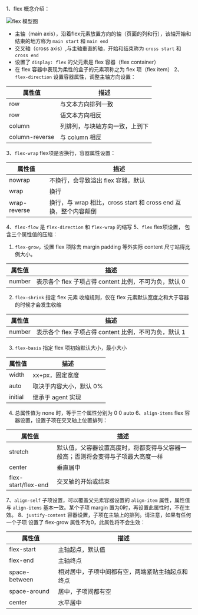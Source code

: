 1、flex 概念介绍：

 ![flex 模型图](https://s20.postimg.cc/k9kx1iqfx/flex_1.png)
 
 * 主轴（main axis），沿着flex元素放置方向的轴（页面的列和行），该轴开始和结束的地方称为 `main start` 和 `main end`
 * 交叉轴（cross axis）,与主轴垂直的轴，开始和结束称为 `cross start` 和 `cross end`
 * 设置了 `display: flex` 的父元素是 flex 容器（flex container）
 * 在 flex 容器中表现为柔性的盒子的元素项称之为 flex 项（flex item）
2、`flex-direction` 设置容器属性，调整主轴方向设置：

 | 属性值 | 描述 |
 | -- | -- |
 | row | 与文本方向排列一致 |
 | row | 语文本方向相反 |
 | column | 列排列，与块轴方向一致，上到下 |
 | column-reverse | 与 column 相反 |
 
3、`flex-wrap` flex项是否换行，容器属性设置：

 | 属性值 | 描述 |
 | -- | -- |
 | nowrap | 不换行，会导致溢出 flex 容器，默认 |
 | wrap | 换行 |
 | wrap-reverse | 换行，与 wrap 相比，cross start 和 cross end 互换，整个内容颠倒 |
 
4、`flex-flow` 是 `flex-direction` 和 `flex-wrap` 的缩写
5、`flex` flex项设置， 包含三个属性值的压缩：
 1. `flex-grow`，设置 flex 项除去 margin padding 等外实际 content 尺寸站得比例大小。
 
 | 属性值 | 描述 |
 | -- | -- |
 | number | 表示各个 flex 子项占得 content 比例，不可为负，默认 0 |

 2. `flex-shrink` 指定 flex 元素 收缩规则，仅在 flex 元素默认宽度之和大于容器的时候才会发生收缩 

 | 属性值 | 描述 |
 | -- | -- |
 | number | 表示各个 flex 子项占得 content 比例，不可为负，默认 1 |

 3. `flex-basis` 指定 flex 项初始默认大小，最小大小

 | 属性值 | 描述 |
 | -- | -- |
 | width | xx+px，固定宽度 |
 | auto | 取决于内容大小，默认 0% |
 | initial | 继承于 agent 实现 |

 4. 总属性值为 none 时，等于三个属性分别为 0 0 auto
6、`align-items` flex 容器设置，设置子项在交叉轴上位置排列：

 | 属性值 | 描述 |
 | -- | -- |
 | stretch | 默认值，父容器设置高度时，将都变得与父容器一般高；否则将会变得与子项最大高度一样 |
 | center | 垂直居中 |
 | flex-start/flex-end | 交叉轴的开始或结束 |

7、`align-self` 子项设置，可以覆盖父元素容器设置的 `align-item` 属性，属性值与 `align-itens` 基本一致。某个子项 margin 置为0时，再设置此属性时，不在生效。
8、`justify-content` 容器设置，子项在主轴上的排列。请注意，如果有任何一个子项 设置了 flex-grow 属性不为0，此属性将不会生效：

 | 属性值 | 描述 |
 | -- | -- |
 | flex-start | 主轴起点，默认值 |
 | flex-end | 主轴终点 |
 | space-between | 相对居中，子项中间都有空，两端紧贴主轴起点和终点 |
 | space-around | 居中，子项间都有空 |
 | center | 水平居中 |
